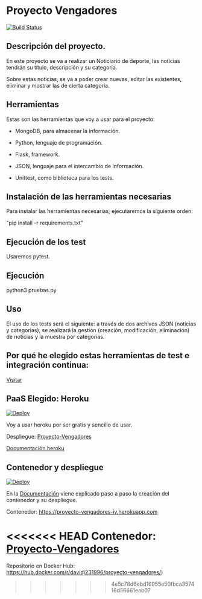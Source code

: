# Proyecto Vengadores
[![Build Status](https://travis-ci.org/Davidj231996/Proyecto-Vengadores.svg?branch=master)](https://travis-ci.org/Davidj231996/Proyecto-Vengadores)

## Descripción del proyecto.

En este proyecto se va a realizar un Noticiario de deporte, las noticias tendrán su título, descripción y su categoria.

Sobre estas noticias, se va a poder crear nuevas, editar las existentes, eliminar y mostrar las de cierta categoria.


## Herramientas

Estas son las herramientas que voy a usar para el proyecto:

- MongoDB, para almacenar la información.

- Python, lenguaje de programación.

- Flask, framework.

- JSON, lenguaje para el intercambio de información.

- Unittest, como biblioteca para los tests.

## Instalación de las herramientas necesarias

Para instalar las herramientas necesarias, ejecutaremos la siguiente orden:

"pip install -r requirements.txt"

## Ejecución de los test

Usaremos pytest.

## Ejecución

python3 pruebas.py

## Uso

El uso de los tests será el siguiente: a través de dos archivos JSON (noticias y categorias), se realizará la gestión (creación, modificación, eliminación) de noticias y la muestra por 
categorias.

## Por qué he elegido estas herramientas de test e integración continua:

[Visitar](https://davidj231996.github.io/Proyecto-Vengadores/docs/explicacion)

## PaaS Elegido: Heroku

[![Deploy](https://www.herokucdn.com/deploy/button.svg)](https://heroku.com/deploy)

Voy a usar heroku por ser gratis y sencillo de usar.

Despliegue: [Proyecto-Vengadores](https://proyecto-vengadores.herokuapp.com/)

[Documentación heroku](https://github.com/Davidj231996/Proyecto-Vengadores/tree/master/docs/heroku.md)

## Contenedor y despliegue

[![Deploy](https://www.herokucdn.com/deploy/button.svg)](https://heroku.com/deploy)

En la [Documentación](https://github.com/Davidj231996/Proyecto-Vengadores/blob/master/docs/docker.md) viene explicado paso a paso la creación del contenedor y su despliegue.

Contenedor: https://proyecto-vengadores-iv.herokuapp.com

<<<<<<< HEAD
Contenedor: [Proyecto-Vengadores](https://proyecto-vengadores-iv.herokuapp.com)
=======
Repositorio en Docker Hub: https://hub.docker.com/r/davidj231996/proyecto-vengadores/)
>>>>>>> 4e5c78d6ebd16955e50fbca357416d56661eab07
